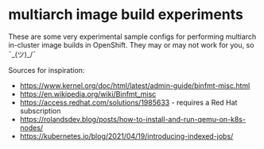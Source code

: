 # multiarch image build experiments

These are some very experimental sample configs for performing multiarch in-cluster image builds in OpenShift.
They may or may not work for you, so ¯\_(ツ)_/¯

Sources for inspiration:
- https://www.kernel.org/doc/html/latest/admin-guide/binfmt-misc.html
- https://en.wikipedia.org/wiki/Binfmt_misc
- https://access.redhat.com/solutions/1985633 - requires a Red Hat subscription
- https://rolandsdev.blog/posts/how-to-install-and-run-qemu-on-k8s-nodes/
- https://kubernetes.io/blog/2021/04/19/introducing-indexed-jobs/

